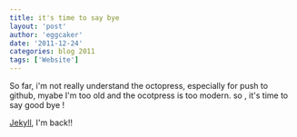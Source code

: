 ```yaml
---
title: it's time to say bye 
layout: 'post'
author: 'eggcaker'
date: '2011-12-24'
categories: blog 2011
tags: ['Website']
---
```


So far, i'm not really understand the octopress, especially for push to
github, myabe I'm too old and the ocotpress is too modern. so , it's time to
say good bye !

[Jekyll][jekyll], I'm back!!

[jekyll]:<https://github.com/mojombo/jekyll> "Jekyll"

